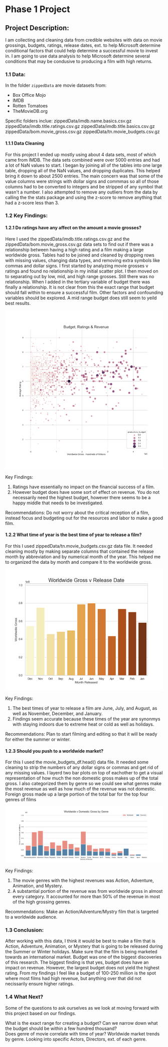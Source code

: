 # Phase 1 Project

## Project Description:
I am collecting and cleaning data from credible websites with data on movie grossings, budgets, ratings, release dates, ext. to help Microsoft determine conditional factors that could help determine a successful movie to invest in. I am going to use data analysis to help Microsoft determine several conditions that may be condusive to producing a film with high returns.

### 1.1 Data:

In the folder `zippedData` are movie datasets from:

* Box Office Mojo
* IMDB
* Rotten Tomatoes
* TheMovieDB.org

Specific folders inclue:
zippedData/imdb.name.basics.csv.gz
zippedData/imdb.title.ratings.csv.gz
zippedData/imdb.title.basics.csv.gz
zippedData/bom.movie_gross.csv.gz
zippedData/tn.movie_budgets.csv.gz




#### 1.1.1 Data Cleaning

For this project I ended up mostly using about 4 data sets, most of which came from IMDB.  The data sets combined were over 5000 entries and had a lot of NaN values to start.  I began by joining all of the tables into one large table, dropping all of the NaN values, and dropping duplicates.  This helped bring it down to about 2500 entries.  The main concern was that some of the value columns were strings with dollar signs and commmas so all of those columns had to be converted to integers and be stripped of any symbol that wasn't a number.  I also attempted to remove any outliers from the data by calling the the stats package and using the z-score to remove anything that had a z-score less than 3.

### 1.2 Key Findings:

#### 1.2.1 Do ratings have any affect on the amount a movie grosses?

Here I used the zippedData/imdb.title.ratings.csv.gz and the zippedData/bom.movie_gross.csv.gz data sets to find out if there was a relationship between having a high rating and a film making a large worldwide gross.  Tables had to be joined and cleaned by dropping rows with missing values, changing data types, and removing extra symbols like commas and dollar signs.  I first started by analyzing movie grosses v ratings and found no relationship in my initial scatter plot.  I then moved on to separating out by low, mid, and high range grosses. Still there was no relationship.  When I added in the tertiary variable of budget there was finally a relationship.  It is not clear from this the exact range that budget should fall within to ensure a successful film.  Other factors and confounding variables should be explored.  A mid range budget does still seem to yeild best results.

![image_one](png_1.png)

Key Findings:
1. Ratings have essentially no impact on the financial success of a film.
2. However budget does have some sort of effect on revenue. You do not necessarily need the highest budget, however there seems to be a happy middle that needs to be investigated. 
    
Recommendations:
Do not worry about the critical reception of a film, instead focus and budgeting out for the resources and labor to make a good film.
    

#### 1.2.2 What time of year is the best time of year to release a film?

For this I used zippedData/tn.movie_budgets.csv.gz data file.  It needed cleaning mostly by making separate columns that contained the release month by abbreviation and by numerical month of the year.  This helped me to organized the data by month and compare it to the worldwide gross.

![image_two](png_2.png)

Key Findings:

1. The best times of year to release a film are June, July, and August, as well as November, December, and January.  
2. Findings seem accurate because these times of the year are synonmys with staying indoors due to extreme heat or cold as well as holidays.  

Recommendations: 
Plan to start filming and editing so that it will be ready for either the summer or winter.  

#### 1.2.3 Should you push to a worldwide market?

For this I used the movie_budgets_df.head() data file.  It needed some cleaning to strip the numbers of any dollar signs or commas and get rid of any missing values.  I layerd two bar plots on top of eachother to get a visual representation of how much the non domestic gross makes up of the total gross. I also categorized them by genre so we could see what genres make the most revenue as well as how much of the revenue was not domestic.  Foreign gross made up a large portion of the total bar for the top four genres of films 

![image_three](png_3.png)

Key Findings:

1. The movie genres with the highest revenues was Action, Adventure, Animation, and Mystery.
2. A substantial portion of the revenue was from worldwide gross in almost every category.  It accounted for more than 50% of the revenue in most of the high grossing genres. 


Recommendations:  Make an Action/Adventure/Mystry film that is targeted to a worldwide audience.

### 1.3 Conclusion:

After working with this data, I think it would be best to make a film that is Action, Adventure, Animation, or Mystery that is going to be released during the Summer or Winter holidays.  Make sure that the film is being marketed towards an international market.  Budget was one of the biggest discoveries of this research.  The biggest finding is that yes, budget does have an impact on revenue.  However, the largest budget does not yield the highest rating.  From my findings I feel like a budget of 100-250 million is the spot where most films had high revenue, but anything over that did not necissarily ensure higher ratings.


### 1.4 What Next?

Some of the questions to ask ourselves as we look at moving forward with this project based on our findings. 

What is the exact range for creating a budget?  Can we narrow down what the budget should be within a few hundred thousand?  
Does genre of movie correlate with time of year?
Worldwide market trends by genre.
Looking into specific Actors, Directors, ext. of each genre.


```python

```
